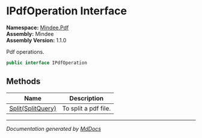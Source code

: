 ﻿<!--  
  <auto-generated>   
    The contents of this file were generated by a tool.  
    Changes to this file may be list if the file is regenerated  
  </auto-generated>   
-->

# IPdfOperation Interface

**Namespace:** [Mindee.Pdf](../index.md)  
**Assembly:** Mindee  
**Assembly Version:** 1.1.0

Pdf operations.

```csharp
public interface IPdfOperation
```

## Methods

| Name                                  | Description          |
| ------------------------------------- | -------------------- |
| [Split(SplitQuery)](methods/Split.md) | To split a pdf file. |

___

*Documentation generated by [MdDocs](https://github.com/ap0llo/mddocs)*
